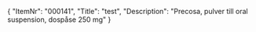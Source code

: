 {
  "ItemNr": "000141",
  "Title": "test",
  "Description": "Precosa, pulver till oral suspension, dospåse 250 mg"
}